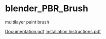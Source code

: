 
# blender_PBR_Brush
multilayer paint brush

[Documentation.pdf](https://github.com/kromar/blender_PBR_Brush/files/6471802/Documentation.pdf)
[Installation Instructions.pdf](https://github.com/kromar/blender_PBR_Brush/files/6471806/Installation.Instructions.pdf)

